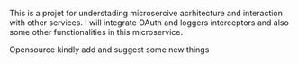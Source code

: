 This is a projet for understading microsercive acrhitecture and interaction with other services.
I will integrate OAuth and loggers interceptors and also some other functionalities in this microservice. 



Opensource kindly add and suggest some new things
